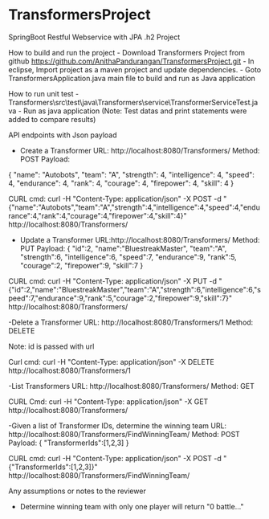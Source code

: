 # TransformersProject
SpringBoot Restful Webservice with JPA .h2 Project

How to build and run the project
	- Download Transformers Project from github https://github.com/AnithaPandurangan/TransformersProject.git
	- In eclipse, Import project as a maven project and update dependencies.
	- Goto TransformersApplication.java main file to build and run as Java application

How to run unit test
	- Transformers\src\test\java\Transformers\service\TransformerServiceTest.java
	- Run as java application (Note: Test datas and print statements were added to compare results)

API endpoints with Json payload

- Create a Transformer
	URL:  http://localhost:8080/Transformers/
	Method: POST
	Payload: 

{
  "name": "Autobots",
  "team": "A",
  "strength": 4,
  "intelligence": 4,
  "speed": 4,
  "endurance": 4,
  "rank": 4,
  "courage": 4,
  "firepower": 4,
  "skill": 4
}
	
CURL cmd:
		curl -H "Content-Type: application/json" -X POST -d "{\"name\":\"Autobots\",\"team\":\"A\",\"strength\":4,\"intelligence\":4,\"speed\":4,\"endurance\":4,\"rank\":4,\"courage\":4,\"firepower\":4,\"skill\":4}" http://localhost:8080/Transformers/

- Update a Transformer
	URL:http://localhost:8080/Transformers/
	Method: PUT
	Payload:
{
"id":2,
"name":"BluestreakMaster",
"team":"A",
"strength":6,
"intelligence":6,
"speed":7,
"endurance":9,
"rank":5,
"courage":2,
"firepower":9,
"skill":7
}

CURL cmd:
	curl -H "Content-Type: application/json" -X PUT -d "{\"id\":2,\"name\":\"BluestreakMaster\",\"team\":\"A\",\"strength\":6,\"intelligence\":6,\"speed\":7,\"endurance\":9,\"rank\":5,\"courage\":2,\"firepower\":9,\"skill\":7}" http://localhost:8080/Transformers/

-Delete a Transformer
	URL: http://localhost:8080/Transformers/1
	Method: DELETE

Note: id is passed with url

Curl cmd:
	curl -H "Content-Type: application/json" -X DELETE  http://localhost:8080/Transformers/1

-List Transformers
	URL: http://localhost:8080/Transformers/
	Method: GET

CURL Cmd:
	curl -H "Content-Type: application/json" -X GET http://localhost:8080/Transformers/

-Given a list of Transformer IDs, determine the winning team
	URL: http://localhost:8080/Transformers/FindWinningTeam/
	Method: POST
	Payload:
{
  "TransformerIds":[1,2,3]
}

CURL cmd:
	curl -H "Content-Type: application/json" -X POST -d "{\"TransformerIds\":[1,2,3]}" http://localhost:8080/Transformers/FindWinningTeam/


Any assumptions or notes to the reviewer

- Determine winning team with only one player 
	will return "0 battle..."